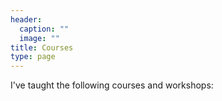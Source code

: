 ```yaml
---
header:
  caption: ""
  image: ""
title: Courses
type: page
---
```


I've taught the following courses and workshops:
